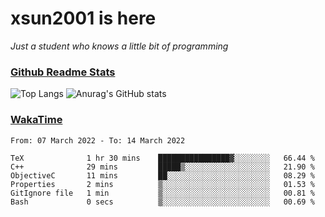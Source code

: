 # xsun2001 is here

*Just a student who knows a little bit of programming*

### [Github Readme Stats](https://github.com/anuraghazra/github-readme-stats)

![Top Langs](https://github-readme-stats.vercel.app/api/top-langs/?username=xsun2001&layout=compact&theme=radical) ![Anurag's GitHub stats](https://github-readme-stats.vercel.app/api?username=xsun2001&show_icons=true&theme=radical)

### [WakaTime](https://wakatime.com)

<!--START_SECTION:waka-->

```text
From: 07 March 2022 - To: 14 March 2022

TeX              1 hr 30 mins    ████████████████▓░░░░░░░░   66.44 %
C++              29 mins         █████▒░░░░░░░░░░░░░░░░░░░   21.90 %
ObjectiveC       11 mins         ██░░░░░░░░░░░░░░░░░░░░░░░   08.29 %
Properties       2 mins          ▒░░░░░░░░░░░░░░░░░░░░░░░░   01.53 %
GitIgnore file   1 min           ▒░░░░░░░░░░░░░░░░░░░░░░░░   00.81 %
Bash             0 secs          ▒░░░░░░░░░░░░░░░░░░░░░░░░   00.69 %
```

<!--END_SECTION:waka-->
